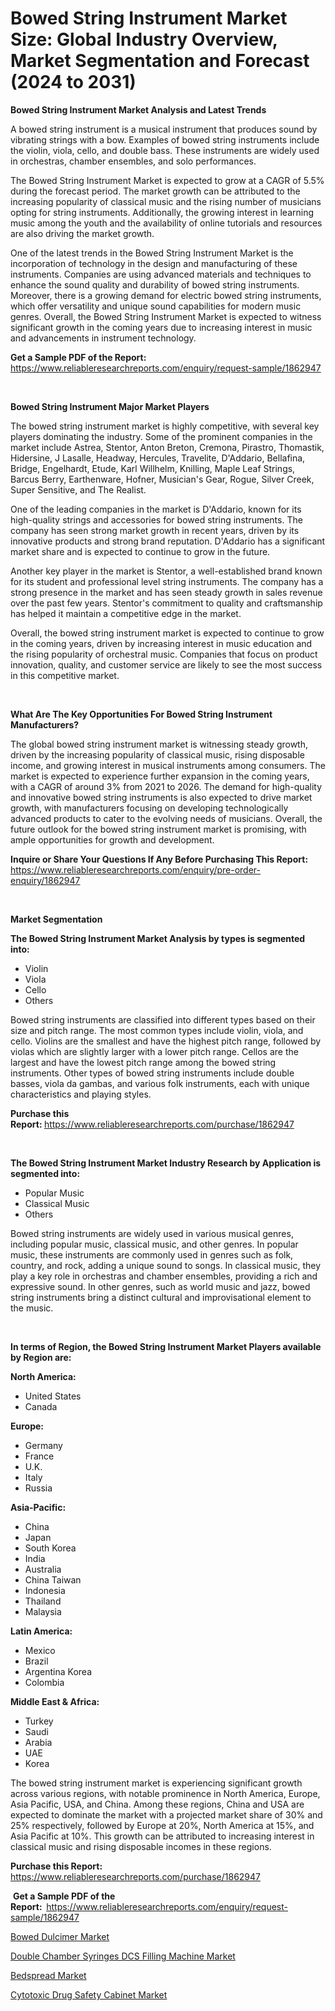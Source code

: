 <p><h1>Bowed String Instrument Market Size: Global Industry Overview, Market Segmentation and Forecast (2024 to 2031)</h1></p><p><strong>Bowed String Instrument Market Analysis and Latest Trends</strong></p>
<p><p>A bowed string instrument is a musical instrument that produces sound by vibrating strings with a bow. Examples of bowed string instruments include the violin, viola, cello, and double bass. These instruments are widely used in orchestras, chamber ensembles, and solo performances.</p><p>The Bowed String Instrument Market is expected to grow at a CAGR of 5.5% during the forecast period. The market growth can be attributed to the increasing popularity of classical music and the rising number of musicians opting for string instruments. Additionally, the growing interest in learning music among the youth and the availability of online tutorials and resources are also driving the market growth.</p><p>One of the latest trends in the Bowed String Instrument Market is the incorporation of technology in the design and manufacturing of these instruments. Companies are using advanced materials and techniques to enhance the sound quality and durability of bowed string instruments. Moreover, there is a growing demand for electric bowed string instruments, which offer versatility and unique sound capabilities for modern music genres. Overall, the Bowed String Instrument Market is expected to witness significant growth in the coming years due to increasing interest in music and advancements in instrument technology.</p></p>
<p><strong>Get a Sample PDF of the Report:&nbsp;</strong> <a href="https://www.reliableresearchreports.com/enquiry/request-sample/1862947">https://www.reliableresearchreports.com/enquiry/request-sample/1862947</a></p>
<p>&nbsp;</p>
<p><strong>Bowed String Instrument Major Market Players</strong></p>
<p><p>The bowed string instrument market is highly competitive, with several key players dominating the industry. Some of the prominent companies in the market include Astrea, Stentor, Anton Breton, Cremona, Pirastro, Thomastik, Hidersine, J Lasalle, Headway, Hercules, Travelite, D'Addario, Bellafina, Bridge, Engelhardt, Etude, Karl Willhelm, Knilling, Maple Leaf Strings, Barcus Berry, Earthenware, Hofner, Musician's Gear, Rogue, Silver Creek, Super Sensitive, and The Realist.</p><p>One of the leading companies in the market is D'Addario, known for its high-quality strings and accessories for bowed string instruments. The company has seen strong market growth in recent years, driven by its innovative products and strong brand reputation. D'Addario has a significant market share and is expected to continue to grow in the future.</p><p>Another key player in the market is Stentor, a well-established brand known for its student and professional level string instruments. The company has a strong presence in the market and has seen steady growth in sales revenue over the past few years. Stentor's commitment to quality and craftsmanship has helped it maintain a competitive edge in the market.</p><p>Overall, the bowed string instrument market is expected to continue to grow in the coming years, driven by increasing interest in music education and the rising popularity of orchestral music. Companies that focus on product innovation, quality, and customer service are likely to see the most success in this competitive market.</p></p>
<p>&nbsp;</p>
<p><strong>What Are The Key Opportunities For Bowed String Instrument Manufacturers?</strong></p>
<p><p>The global bowed string instrument market is witnessing steady growth, driven by the increasing popularity of classical music, rising disposable income, and growing interest in musical instruments among consumers. The market is expected to experience further expansion in the coming years, with a CAGR of around 3% from 2021 to 2026. The demand for high-quality and innovative bowed string instruments is also expected to drive market growth, with manufacturers focusing on developing technologically advanced products to cater to the evolving needs of musicians. Overall, the future outlook for the bowed string instrument market is promising, with ample opportunities for growth and development.</p></p>
<p><strong>Inquire or Share Your Questions If Any Before Purchasing This Report:</strong> <a href="https://www.reliableresearchreports.com/enquiry/pre-order-enquiry/1862947">https://www.reliableresearchreports.com/enquiry/pre-order-enquiry/1862947</a></p>
<p>&nbsp;</p>
<p><strong>Market Segmentation</strong></p>
<p><strong>The Bowed String Instrument Market Analysis by types is segmented into:</strong></p>
<p><ul><li>Violin</li><li>Viola</li><li>Cello</li><li>Others</li></ul></p>
<p><p>Bowed string instruments are classified into different types based on their size and pitch range. The most common types include violin, viola, and cello. Violins are the smallest and have the highest pitch range, followed by violas which are slightly larger with a lower pitch range. Cellos are the largest and have the lowest pitch range among the bowed string instruments. Other types of bowed string instruments include double basses, viola da gambas, and various folk instruments, each with unique characteristics and playing styles.</p></p>
<p><strong>Purchase this Report:&nbsp;</strong><a href="https://www.reliableresearchreports.com/purchase/1862947">https://www.reliableresearchreports.com/purchase/1862947</a></p>
<p>&nbsp;</p>
<p><strong>The Bowed String Instrument Market Industry Research by Application is segmented into:</strong></p>
<p><ul><li>Popular Music</li><li>Classical Music</li><li>Others</li></ul></p>
<p><p>Bowed string instruments are widely used in various musical genres, including popular music, classical music, and other genres. In popular music, these instruments are commonly used in genres such as folk, country, and rock, adding a unique sound to songs. In classical music, they play a key role in orchestras and chamber ensembles, providing a rich and expressive sound. In other genres, such as world music and jazz, bowed string instruments bring a distinct cultural and improvisational element to the music.</p></p>
<p>&nbsp;</p>
<p><strong>In terms of Region, the Bowed String Instrument Market Players available by Region are:</strong></p>
<p>
    <p> <strong> North America: </strong>
        <ul>
            <li>United States</li>
            <li>Canada</li>
        </ul>
        </p> 
    <p> <strong> Europe: </strong>
        <ul>
            <li>Germany</li>
            <li>France</li>
            <li>U.K.</li>
            <li>Italy</li>
            <li>Russia</li>
        </ul>
        </p> 
    <p> <strong> Asia-Pacific: </strong>
        <ul>
            <li>China</li>
            <li>Japan</li>
            <li>South Korea</li>
            <li>India</li>
            <li>Australia</li>
            <li>China Taiwan</li>
            <li>Indonesia</li>
            <li>Thailand</li>
            <li>Malaysia</li>
        </ul>
        </p> 
    <p> <strong> Latin America: </strong>
        <ul>
            <li>Mexico</li>
            <li>Brazil</li>
            <li>Argentina Korea</li>
            <li>Colombia</li>
        </ul>
        </p> 
    <p> <strong> Middle East & Africa: </strong>
        <ul>
            <li>Turkey</li>
            <li>Saudi</li>
            <li>Arabia</li>
            <li>UAE</li>
            <li>Korea</li>
        </ul>
    </p>
    </p>
<p><p>The bowed string instrument market is experiencing significant growth across various regions, with notable prominence in North America, Europe, Asia Pacific, USA, and China. Among these regions, China and USA are expected to dominate the market with a projected market share of 30% and 25% respectively, followed by Europe at 20%, North America at 15%, and Asia Pacific at 10%. This growth can be attributed to increasing interest in classical music and rising disposable incomes in these regions.</p></p>
<p><strong>Purchase this Report: </strong><a href="https://www.reliableresearchreports.com/purchase/1862947">https://www.reliableresearchreports.com/purchase/1862947</a></p>
<p>&nbsp;<strong>Get a Sample PDF of the Report:&nbsp;&nbsp;</strong><a href="https://www.reliableresearchreports.com/enquiry/request-sample/1862947">https://www.reliableresearchreports.com/enquiry/request-sample/1862947</a></p>
<p><strong></strong></p>
<p><p><a href="https://github.com/brenzgnarento/Market-Research-Report-List-1/blob/main/bowed-dulcimer-market.md">Bowed Dulcimer Market</a></p><p><a href="https://issuu.com/reportprime-2/docs/double-chamber-syringes-dcs-filling-machine-market">Double Chamber Syringes DCS Filling Machine Market</a></p><p><a href="https://github.com/jerrycopelandthomaswsqd8q/Market-Research-Report-List-1/blob/main/bedspread-market.md">Bedspread Market</a></p><p><a href="https://issuu.com/reportprime-2/docs/cytotoxic-drug-safety-cabinet-market-size-2030.ppt">Cytotoxic Drug Safety Cabinet Market</a></p></p>
